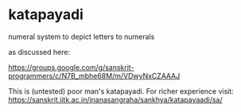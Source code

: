 # katapayadi
numeral system to depict letters to numerals 

as discussed here:

https://groups.google.com/g/sanskrit-programmers/c/N7B_mbhe68M/m/VDwyNxCZAAAJ

This is (untested) poor man's katapayadi. For richer experience visit:
https://sanskrit.iitk.ac.in/jnanasangraha/sankhya/katapayaadi/sa/
